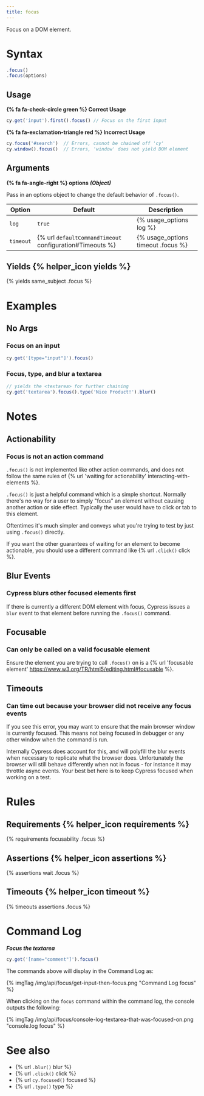 ```yaml
---
title: focus
---
```


Focus on a DOM element.

# Syntax

```javascript
.focus()
.focus(options)
```

## Usage

**{% fa fa-check-circle green %} Correct Usage**

```javascript
cy.get('input').first().focus() // Focus on the first input
```

**{% fa fa-exclamation-triangle red %} Incorrect Usage**

```javascript
cy.focus('#search')  // Errors, cannot be chained off 'cy'
cy.window().focus()  // Errors, 'window' does not yield DOM element
```

## Arguments

**{% fa fa-angle-right %} options**  ***(Object)***

Pass in an options object to change the default behavior of `.focus()`.

Option | Default | Description
--- | --- | ---
`log` | `true` | {% usage_options log %}
`timeout` | {% url `defaultCommandTimeout` configuration#Timeouts %} | {% usage_options timeout .focus %}

## Yields {% helper_icon yields %}

{% yields same_subject .focus %}

# Examples

## No Args

### Focus on an input

```javascript
cy.get('[type="input"]').focus()
```

### Focus, type, and blur a textarea

```javascript
// yields the <textarea> for further chaining
cy.get('textarea').focus().type('Nice Product!').blur()
```

# Notes

## Actionability

### Focus is not an action command

`.focus()` is not implemented like other action commands, and does not follow the same rules of {% url 'waiting for actionability' interacting-with-elements %}.

`.focus()` is just a helpful command which is a simple shortcut. Normally there's no way for a user to simply "focus" an element without causing another action or side effect. Typically the user would have to click or tab to this element.

Oftentimes it's much simpler and conveys what you're trying to test by just using `.focus()` directly.

If you want the other guarantees of waiting for an element to become actionable, you should use a different command like {% url `.click()` click %}.

## Blur Events

### Cypress blurs other focused elements first

If there is currently a different DOM element with focus, Cypress issues a `blur` event to that element before running the `.focus()` command.

## Focusable

### Can only be called on a valid focusable element

Ensure the element you are trying to call `.focus()` on is a {% url 'focusable element' https://www.w3.org/TR/html5/editing.html#focusable %}.

## Timeouts

### Can time out because your browser did not receive any focus events

If you see this error, you may want to ensure that the main browser window is currently focused. This means not being focused in debugger or any other window when the command is run.

Internally Cypress does account for this, and will polyfill the blur events when necessary to replicate what the browser does. Unfortunately the browser will still behave differently when not in focus - for instance it may throttle async events. Your best bet here is to keep Cypress focused when working on a test.

# Rules

## Requirements {% helper_icon requirements %}

{% requirements focusability .focus %}

## Assertions {% helper_icon assertions %}

{% assertions wait .focus %}

## Timeouts {% helper_icon timeout %}

{% timeouts assertions .focus %}

# Command Log

***Focus the textarea***

```javascript
cy.get('[name="comment"]').focus()
```

The commands above will display in the Command Log as:

{% imgTag /img/api/focus/get-input-then-focus.png "Command Log focus" %}

When clicking on the `focus` command within the command log, the console outputs the following:

{% imgTag /img/api/focus/console-log-textarea-that-was-focused-on.png "console.log focus" %}

# See also

- {% url `.blur()` blur %}
- {% url `.click()` click %}
- {% url `cy.focused()` focused %}
- {% url `.type()` type %}
